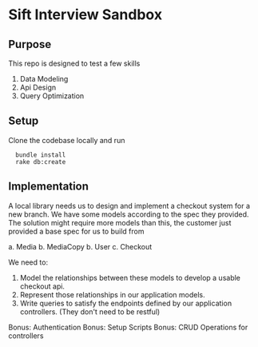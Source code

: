 # Sift Interview Sandbox

## Purpose
This repo is designed to test a few skills 

1. Data Modeling
2. Api Design
3. Query Optimization

## Setup

Clone the codebase locally and run
```
  bundle install
  rake db:create
```

## Implementation

A local library needs us to design and implement a checkout system for a new branch. We have some models according to the
spec they provided. The solution might require more models than this, the customer just provided a base spec for us to build from

  a. Media
  b. MediaCopy
  b. User
  c. Checkout

We need to:
1. Model the relationships between these models to develop a usable checkout api.
2. Represent those relationships in our application models.
3. Write queries to satisfy the endpoints defined by our application controllers. (They don't need to be restful)

Bonus: Authentication
Bonus: Setup Scripts
Bonus: CRUD Operations for controllers 